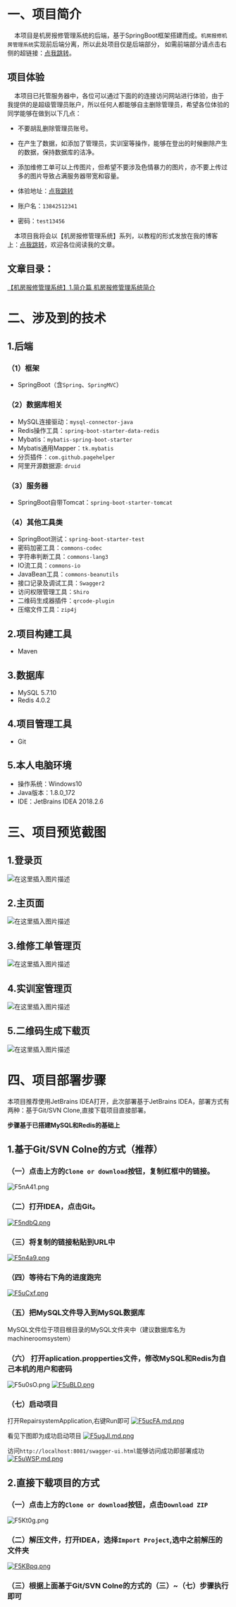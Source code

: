 # 一、项目简介
&nbsp;&nbsp;&nbsp;&nbsp;本项目是机房报修管理系统的后端，基于SpringBoot框架搭建而成。`机房报修机房管理系统`实现前后端分离，所以此处项目仅是后端部分，
如需前端部分请点击右侧的超链接：[点我跳转](https://github.com/CheungChingYin/repair-system)。

## 项目体验
&nbsp;&nbsp;&nbsp;&nbsp;本项目已托管服务器中，各位可以通过下面的的连接访问网站进行体验，由于我提供的是超级管理员账户，所以任何人都能够自主删除管理员，希望各位体验的同学能够在做到以下几点：

- 不要胡乱删除管理员账号。
- 在产生了数据，如添加了管理员，实训室等操作，能够在登出的时候删除产生的数据，保持数据库的洁净。
- 添加维修工单可以上传图片，但希望不要涉及色情暴力的图片，亦不要上传过多的图片导致占满服务器带宽和容量。

- 体验地址：[点我跳转](http://139.199.66.197:8082)
- 账户名：`13842512341`
- 密码：`test13456`

&nbsp;&nbsp;&nbsp;&nbsp;本项目我将会以【机房报修管理系统】系列，以教程的形式发放在我的博客上：[点我跳转](https://blog.csdn.net/qq_33596978)，欢迎各位阅读我的文章。

## 文章目录：

[【机房报修管理系统】1.简介篇 机房报修管理系统简介](https://blog.csdn.net/qq_33596978/article/details/85330814)
# 二、涉及到的技术
## 1.后端
### （1）框架
- SpringBoot（含`Spring`、`SpringMVC`）
### （2）数据库相关
- MySQL连接驱动：`mysql-connector-java`
- Redis操作工具：`spring-boot-starter-data-redis`
- Mybatis：`mybatis-spring-boot-starter`
- Mybatis通用Mapper：`tk.mybatis`
- 分页插件：`com.github.pagehelper`
- 阿里开源数据源: `druid`
### （3）服务器
- SpringBoot自带Tomcat：`spring-boot-starter-tomcat`
### （4）其他工具类
- SpringBoot测试：`spring-boot-starter-test`
- 密码加密工具：`commons-codec`
- 字符串判断工具：`commons-lang3`
- IO流工具：`commons-io`
- JavaBean工具：`commons-beanutils`
- 接口记录及调试工具：`Swagger2`
- 访问权限管理工具：`Shiro`
- 二维码生成器插件：`qrcode-plugin`
- 压缩文件工具：`zip4j`
## 2.项目构建工具
- Maven
## 3.数据库
- MySQL 5.7.10
- Redis 4.0.2
## 4.项目管理工具
- Git
## 5.本人电脑环境
- 操作系统：Windows10
- Java版本：1.8.0_172
- IDE：JetBrains IDEA 2018.2.6

# 三、项目预览截图
## 1.登录页
![在这里插入图片描述](https://img-blog.csdnimg.cn/20181230234259738.png?x-oss-process=image/watermark,type_ZmFuZ3poZW5naGVpdGk,shadow_10,text_aHR0cHM6Ly9ibG9nLmNzZG4ubmV0L3FxXzMzNTk2OTc4,size_16,color_FFFFFF,t_70)
## 2.主页面
![在这里插入图片描述](https://img-blog.csdnimg.cn/20181230234335108.png?x-oss-process=image/watermark,type_ZmFuZ3poZW5naGVpdGk,shadow_10,text_aHR0cHM6Ly9ibG9nLmNzZG4ubmV0L3FxXzMzNTk2OTc4,size_16,color_FFFFFF,t_70)

## 3.维修工单管理页
![在这里插入图片描述](https://img-blog.csdnimg.cn/20181230234510529.png?x-oss-process=image/watermark,type_ZmFuZ3poZW5naGVpdGk,shadow_10,text_aHR0cHM6Ly9ibG9nLmNzZG4ubmV0L3FxXzMzNTk2OTc4,size_16,color_FFFFFF,t_70)
## 4.实训室管理页
![在这里插入图片描述](https://img-blog.csdnimg.cn/20181230234634295.png?x-oss-process=image/watermark,type_ZmFuZ3poZW5naGVpdGk,shadow_10,text_aHR0cHM6Ly9ibG9nLmNzZG4ubmV0L3FxXzMzNTk2OTc4,size_16,color_FFFFFF,t_70)

## 5.二维码生成下载页
![在这里插入图片描述](https://img-blog.csdnimg.cn/20181230234824928.png?x-oss-process=image/watermark,type_ZmFuZ3poZW5naGVpdGk,shadow_10,text_aHR0cHM6Ly9ibG9nLmNzZG4ubmV0L3FxXzMzNTk2OTc4,size_16,color_FFFFFF,t_70)

# 四、项目部署步骤
本项目推荐使用JetBrains IDEA打开，此次部署基于JetBrains IDEA，部署方式有两种：基于Git/SVN Clone,直接下载项目直接部署。

**步骤基于已搭建MySQL和Redis的基础上**
## 1.基于Git/SVN Colne的方式（推荐）
### （一）点击上方的`Clone or download`按钮，复制红框中的链接。
![F5nA41.png](https://s2.ax1x.com/2019/01/01/F5nA41.png)

### （二）打开IDEA，点击Git。
[![F5ndbQ.png](https://s2.ax1x.com/2019/01/01/F5ndbQ.png)](https://imgchr.com/i/F5ndbQ)

### （三）将复制的链接粘贴到URL中
[![F5n4a9.png](https://s2.ax1x.com/2019/01/01/F5n4a9.png)](https://imgchr.com/i/F5n4a9)

### （四）等待右下角的进度跑完
[![F5uCxf.png](https://s2.ax1x.com/2019/01/01/F5uCxf.png)](https://imgchr.com/i/F5uCxf)

### （五）把MySQL文件导入到MySQL数据库
MySQL文件位于项目根目录的MySQL文件夹中（建议数据库名为machineroomsystem）

### （六） 打开aplication.propperties文件，修改MySQL和Redis为自己本机的用户和密码
![F5u0sO.png](https://s2.ax1x.com/2019/01/01/F5u0sO.png)
[![F5uBLD.png](https://s2.ax1x.com/2019/01/01/F5uBLD.png)](https://imgchr.com/i/F5uBLD)

### （七）启动项目

打开RepairsystemApplication,右键Run即可
[![F5ucFA.md.png](https://s2.ax1x.com/2019/01/01/F5ucFA.md.png)](https://imgchr.com/i/F5ucFA)


看见下图即为成功启动项目
[![F5ugJI.md.png](https://s2.ax1x.com/2019/01/01/F5ugJI.md.png)](https://imgchr.com/i/F5ugJI)


访问`http://localhost:8081/swagger-ui.html`能够访问成功即部署成功
[![F5uWSP.md.png](https://s2.ax1x.com/2019/01/01/F5uWSP.md.png)](https://imgchr.com/i/F5uWSP)

## 2.直接下载项目的方式
### （一）点击上方的`Clone or download`按钮，点击`Download ZIP`
![F5Kt0g.png](https://s2.ax1x.com/2019/01/01/F5Kt0g.png)
### （二）解压文件，打开IDEA，选择`Import Project`,选中之前解压的文件夹
[![F5KBpq.png](https://s2.ax1x.com/2019/01/01/F5KBpq.png)](https://imgchr.com/i/F5KBpq)
### （三）根据上面基于Git/SVN Colne的方式的（三）~（七）步骤执行即可

